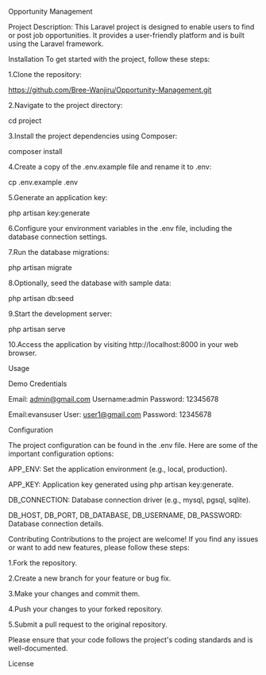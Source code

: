 Opportunity Management

Project Description: 
This Laravel project is designed to enable users to find or post job opportunities. It provides a user-friendly platform and is built using the Laravel framework.

Installation
To get started with the project, follow these steps:

1.Clone the repository:

https://github.com/Bree-Wanjiru/Opportunity-Management.git

2.Navigate to the project directory:

cd project

3.Install the project dependencies using Composer:

composer install

4.Create a copy of the .env.example file and rename it to .env:

cp .env.example .env

5.Generate an application key:

php artisan key:generate

6.Configure your environment variables in the .env file, including the database connection settings.

7.Run the database migrations:

php artisan migrate

8.Optionally, seed the database with sample data:

php artisan db:seed

9.Start the development server:

php artisan serve

10.Access the application by visiting http://localhost:8000 in your web browser.

Usage

Demo Credentials

Email: admin@gmail.com
Username:admin
Password: 12345678

Email:evansuser
User: user1@gmail.com
Password: 12345678

Configuration

The project configuration can be found in the .env file. Here are some of the important configuration options:

APP_ENV: Set the application environment (e.g., local, production).

APP_KEY: Application key generated using php artisan key:generate.

DB_CONNECTION: Database connection driver (e.g., mysql, pgsql, sqlite).

DB_HOST, DB_PORT, DB_DATABASE, DB_USERNAME, DB_PASSWORD: Database connection details.

Contributing
Contributions to the project are welcome! If you find any issues or want to add new features, please follow these steps:

1.Fork the repository.

2.Create a new branch for your feature or bug fix.

3.Make your changes and commit them.

4.Push your changes to your forked repository.

5.Submit a pull request to the original repository.

Please ensure that your code follows the project's coding standards and is well-documented.

License



